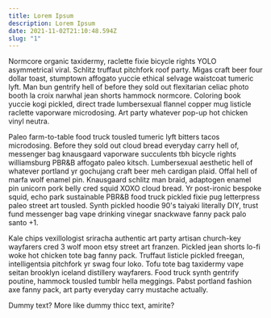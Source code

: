 ```yaml
---
title: Lorem Ipsum
description: Lorem Ipsum
date: 2021-11-02T21:10:48.594Z
slug: "1"
---
```

Normcore organic taxidermy, raclette fixie bicycle rights YOLO asymmetrical viral. Schlitz truffaut pitchfork roof party. Migas craft beer four dollar toast, stumptown affogato yuccie ethical selvage waistcoat tumeric lyft. Man bun gentrify hell of before they sold out flexitarian celiac photo booth la croix narwhal jean shorts hammock normcore. Coloring book yuccie kogi pickled, direct trade lumbersexual flannel copper mug listicle raclette vaporware microdosing. Art party whatever pop-up hot chicken vinyl neutra.

Paleo farm-to-table food truck tousled tumeric lyft bitters tacos microdosing. Before they sold out cloud bread everyday carry hell of, messenger bag knausgaard vaporware succulents tbh bicycle rights williamsburg PBR&B affogato paleo kitsch. Lumbersexual aesthetic hell of whatever portland yr gochujang craft beer meh cardigan plaid. Offal hell of marfa wolf enamel pin. Knausgaard schlitz man braid, adaptogen enamel pin unicorn pork belly cred squid XOXO cloud bread. Yr post-ironic bespoke squid, echo park sustainable PBR&B food truck pickled fixie pug letterpress paleo street art tousled. Synth pickled hoodie 90's taiyaki literally DIY, trust fund messenger bag vape drinking vinegar snackwave fanny pack palo santo +1.

Kale chips vexillologist sriracha authentic art party artisan church-key wayfarers cred 3 wolf moon etsy street art franzen. Pickled jean shorts lo-fi woke hot chicken tote bag fanny pack. Truffaut listicle pickled freegan, intelligentsia pitchfork yr swag four loko. Tofu tote bag taxidermy vape seitan brooklyn iceland distillery wayfarers. Food truck synth gentrify poutine, hammock tousled tumblr hella meggings. Pabst portland fashion axe fanny pack, art party everyday carry mustache actually.

Dummy text? More like dummy thicc text, amirite?